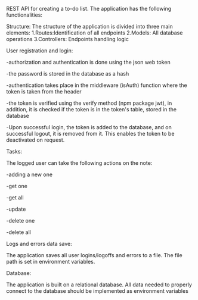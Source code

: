 REST API for creating a to-do list. The application has the following functionalities:

Structure:
The structure of the application is divided into three main elements:
1.Routes:Identification of all endpoints
2.Models: All database operations
3.Controllers: Endpoints handling logic

User registration and login:

-authorization and authentication is done using the json web token

-the password is stored in the database as a hash

-authentication takes place in the middleware (isAuth) function where the token is taken from the header

-the token is verified using the verify method (npm package jwt), in addition, it is checked if the token is in the token's table, stored in the database

-Upon successful login, the token is added to the database, and on successful logout, it is removed from it. This enables the token to be deactivated on request.

Tasks:

The logged user can take the following actions on the note:

-adding a new one

-get one

-get all

-update

-delete one

-delete all 

Logs and errors data save:

The application saves all user logins/logoffs and errors to a file. The file path is set in environment variables.

Database:

The application is built on a relational database. All data needed to properly connect to the database should be implemented as environment variables